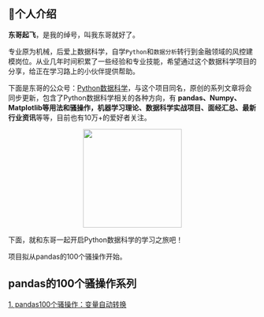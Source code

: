 ## 📝个人介绍

**东哥起飞**，是我的绰号，叫我东哥就好了。

专业原为机械，后爱上数据科学，自学`Python`和`数据分析`转行到金融领域的风控建模岗位。从业几年时间积累了一些经验和专业技能，希望通过这个数据科学项目的分享，给正在学习路上的小伙伴提供帮助。

下面是东哥的公众号：[Python数据科学](https://mp.weixin.qq.com/s/QKGi7bO3mpCWmsFEwuFFTw)，与这个项目同名，原创的系列文章将会同步更新，包含了Python数据科学相关的各种方向，有 **pandas、Numpy、Matplotlib等用法和骚操作，机器学习理论、数据科学实战项目、面经汇总、最新行业资讯**等等，目前也有10万+的爱好者关注。

<div align=center>
<img src="http://www.datadeepin.com/wp-content/uploads/2020/10/2020100710282219.jpg" width="200" height="200" />
</div>

下面，就和东哥一起开启Python数据科学的学习之旅吧！

项目拟从pandas的100个骚操作开始。

## pandas的100个骚操作系列

[1. pandas100个骚操作：变量自动转换](https://github.com/xiaoyusmd/PythonDataScience/blob/main/pands100-tricks/pandas100%E4%B8%AA%E9%AA%9A%E6%93%8D%E4%BD%9C%E4%B8%80%EF%BC%9A%E5%8F%98%E9%87%8F%E8%87%AA%E5%8A%A8%E8%BD%AC%E6%8D%A2.md)

